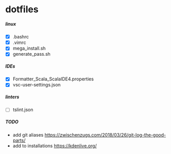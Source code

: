 dotfiles
========

##### linux #####
- [x] .bashrc
- [x] .vimrc
- [x] mega_install.sh
- [x] generate_pass.sh

##### IDEs #####
- [x] Formatter_Scala_ScalaIDE4.properties
- [x] vsc-user-settings.json

##### linters #####
- [ ] tslint.json

##### TODO #####

* add git aliases https://zwischenzugs.com/2018/03/26/git-log-the-good-parts/
* add to installations https://kdenlive.org/
